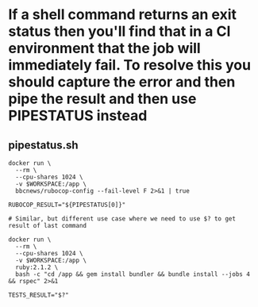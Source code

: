 # If a shell command returns an exit status then you'll find that in a CI environment that the job will immediately fail. To resolve this you should capture the error and then pipe the result and then use PIPESTATUS instead

## pipestatus.sh

```shell
docker run \
  --rm \
  --cpu-shares 1024 \
  -v $WORKSPACE:/app \
  bbcnews/rubocop-config --fail-level F 2>&1 | true
    
RUBOCOP_RESULT="${PIPESTATUS[0]}"

# Similar, but different use case where we need to use $? to get result of last command

docker run \
  --rm \
  --cpu-shares 1024 \
  -v $WORKSPACE:/app \
  ruby:2.1.2 \
  bash -c "cd /app && gem install bundler && bundle install --jobs 4 && rspec" 2>&1

TESTS_RESULT="$?"
```

